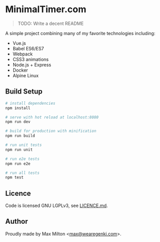 # MinimalTimer.com

> TODO: Write a decent README

A simple project combining many of my favorite technologies including:

* Vue.js
* Babel ES6/ES7
* Webpack
* CSS3 animations
* Node.js + Express
* Docker
* Alpine Linux

## Build Setup

``` bash
# install dependencies
npm install

# serve with hot reload at localhost:8080
npm run dev

# build for production with minification
npm run build

# run unit tests
npm run unit

# run e2e tests
npm run e2e

# run all tests
npm test
```

## Licence

Code is licensed GNU LGPLv3, see [LICENCE.md](https://github.com/MaxMilton/MinimalTimer.com/blob/master/themes/mm/LICENSE.md).

## Author

Proudly made by Max Milton &lt;<max@wearegenki.com>&gt;.
